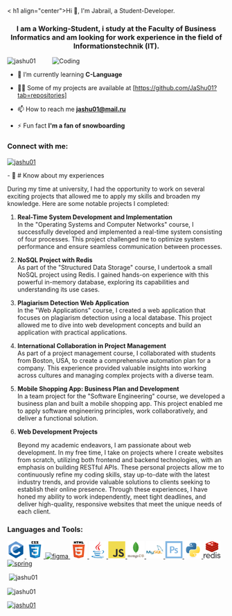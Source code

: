<
h1 align="center">Hi 👋, I'm Jabrail, a Student-Developer. </h1>
<h3 align="center">I am a Working-Student, i study at the Faculty of Business Informatics and am looking for work experience in the field of Informationstechnik (IT).</h3>
<img align="right" alt="Coding" width="400" src="https://cdn.dribbble.com/users/1162077/screenshots/3848914/programmer.gif">
<p align="left"> <img src="https://komarev.com/ghpvc/?username=jashu01&label=Profile%20views&color=0e75b6&style=flat" alt="jashu01" /> </p>





- 🌱 I’m currently learning **C-Language**

- 👨‍💻 Some of my projects are available at [https://github.com/JaShu01?tab=repositories]

- 📫 How to reach me **jashu01@mail.ru**

- ⚡ Fun fact **I'm a fan of snowboarding**

<h3 align="left">Connect with me:</h3>
<p align="left">
<a href="https://instagram.com/jashu01" target="blank"><img align="center" src="https://raw.githubusercontent.com/rahuldkjain/github-profile-readme-generator/master/src/images/icons/Social/instagram.svg" alt="jashu01" height="30" width="40" /></a>
</p>
- 📄 # Know about my experiences

During my time at university, I had the opportunity to work on several exciting projects that allowed me to apply my skills and broaden my knowledge. Here are some notable projects I completed:

1. **Real-Time System Development and Implementation**  
   In the "Operating Systems and Computer Networks" course, I successfully developed and implemented a real-time system consisting of four processes. This project challenged me to optimize system performance and ensure seamless communication between processes.

2. **NoSQL Project with Redis**  
   As part of the "Structured Data Storage" course, I undertook a small NoSQL project using Redis. I gained hands-on experience with this powerful in-memory database, exploring its capabilities and understanding its use cases.

3. **Plagiarism Detection Web Application**  
   In the "Web Applications" course, I created a web application that focuses on plagiarism detection using a local database. This project allowed me to dive into web development concepts and build an application with practical applications.

4. **International Collaboration in Project Management**  
   As part of a project management course, I collaborated with students from Boston, USA, to create a comprehensive automation plan for a company. This experience provided valuable insights into working across cultures and managing complex projects with a diverse team.

5. **Mobile Shopping App: Business Plan and Development**  
   In a team project for the "Software Engineering" course, we developed a business plan and built a mobile shopping app. This project enabled me to apply software engineering principles, work collaboratively, and deliver a functional solution.
6. **Web Development Projects**

    Beyond my academic endeavors, I am passionate about web development. In my free time, I take on projects where I create websites from scratch, utilizing both frontend and backend technologies, with an emphasis on building RESTful APIs. These personal projects allow me to continuously refine my coding skills, stay up-to-date with the latest industry trends, and provide valuable solutions to clients seeking to establish their online presence. Through these experiences, I have honed my ability to work independently, meet tight deadlines, and deliver high-quality, responsive websites that meet the unique needs of each client.



<h3 align="left">Languages and Tools:</h3>
<p align="left"> <a href="https://www.cprogramming.com/" target="_blank" rel="noreferrer"> <img src="https://raw.githubusercontent.com/devicons/devicon/master/icons/c/c-original.svg" alt="c" width="40" height="40"/> </a> <a href="https://www.w3schools.com/css/" target="_blank" rel="noreferrer"> <img src="https://raw.githubusercontent.com/devicons/devicon/master/icons/css3/css3-original-wordmark.svg" alt="css3" width="40" height="40"/> </a> <a href="https://www.figma.com/" target="_blank" rel="noreferrer"> <img src="https://www.vectorlogo.zone/logos/figma/figma-icon.svg" alt="figma" width="40" height="40"/> </a> <a href="https://www.w3.org/html/" target="_blank" rel="noreferrer"> <img src="https://raw.githubusercontent.com/devicons/devicon/master/icons/html5/html5-original-wordmark.svg" alt="html5" width="40" height="40"/> </a> <a href="https://www.java.com" target="_blank" rel="noreferrer"> <img src="https://raw.githubusercontent.com/devicons/devicon/master/icons/java/java-original.svg" alt="java" width="40" height="40"/> </a> <a href="https://developer.mozilla.org/en-US/docs/Web/JavaScript" target="_blank" rel="noreferrer"> <img src="https://raw.githubusercontent.com/devicons/devicon/master/icons/javascript/javascript-original.svg" alt="javascript" width="40" height="40"/> </a> <a href="https://www.mongodb.com/" target="_blank" rel="noreferrer"> <img src="https://raw.githubusercontent.com/devicons/devicon/master/icons/mongodb/mongodb-original-wordmark.svg" alt="mongodb" width="40" height="40"/> </a> <a href="https://www.mysql.com/" target="_blank" rel="noreferrer"> <img src="https://raw.githubusercontent.com/devicons/devicon/master/icons/mysql/mysql-original-wordmark.svg" alt="mysql" width="40" height="40"/> </a> <a href="https://www.photoshop.com/en" target="_blank" rel="noreferrer"> <img src="https://raw.githubusercontent.com/devicons/devicon/master/icons/photoshop/photoshop-line.svg" alt="photoshop" width="40" height="40"/> </a> <a href="https://www.python.org" target="_blank" rel="noreferrer"> <img src="https://raw.githubusercontent.com/devicons/devicon/master/icons/python/python-original.svg" alt="python" width="40" height="40"/> </a> <a href="https://redis.io" target="_blank" rel="noreferrer"> <img src="https://raw.githubusercontent.com/devicons/devicon/master/icons/redis/redis-original-wordmark.svg" alt="redis" width="40" height="40"/> </a> <a href="https://spring.io/" target="_blank" rel="noreferrer"> <img src="https://www.vectorlogo.zone/logos/springio/springio-icon.svg" alt="spring" width="40" height="40"/> </a> </p>



<p>&nbsp;<img align="center" src="https://github-readme-stats.vercel.app/api?username=jashu01&show_icons=true&locale=en" alt="jashu01" /></p>

<p><img align="center" src="https://github-readme-streak-stats.herokuapp.com/?user=jashu01&" alt="jashu01" /></p>
<p align="left"> <a href="https://github.com/ryo-ma/github-profile-trophy"><img src="https://github-profile-trophy.vercel.app/?username=jashu01" alt="jashu01" /></a> </p>

